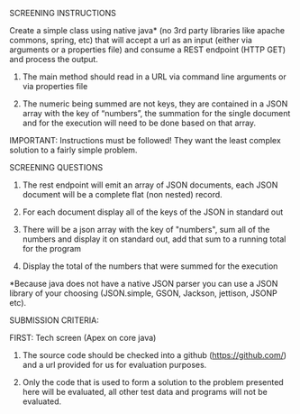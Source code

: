 SCREENING INSTRUCTIONS

Create a simple class using native java* (no 3rd party libraries like apache commons, spring, etc) that will accept a url as an input (either via arguments or a properties file) and consume a REST endpoint (HTTP GET) and process the output.

1. The main method should read in a URL via command line arguments  or via properties file

2. The numeric being summed are not keys, they are contained in a JSON array with the key of “numbers”, the summation for the single document and for the execution will need to be done based on that array.

IMPORTANT: Instructions must be followed! They want the least complex solution to a fairly simple problem.

SCREENING QUESTIONS

1. The rest endpoint will emit an array of JSON documents, each JSON document will be a complete flat (non nested) record.

2. For each document display all of the keys of the JSON in standard out

3. There will be a json array with the key of "numbers", sum all of the numbers and display it on standard out, add that sum to a running total for the program

4. Display the total of the numbers that were summed for the execution

*Because java does not have a native JSON parser you can use a JSON library of your choosing (JSON.simple, GSON, Jackson, jettison, JSONP etc).



SUBMISSION CRITERIA:

FIRST: Tech screen (Apex on core java)

1. The source code should be checked into a github (https://github.com/) and a url provided for us for evaluation purposes.

2. Only the code that is used to form a solution to the problem presented here will be evaluated, all other test data and programs will not be evaluated.

 